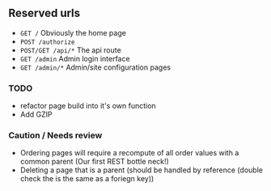 ## Reserved urls
 - `GET /` Obviously the home page
 - `POST /authorize`
 - `POST/GET /api/*` The api route
 - `GET /admin` Admin login interface
 - `GET /admin/*` Admin/site configuration pages

### TODO 
 - refactor page build into it's own function
 - Add GZIP 

### Caution / Needs review
 - Ordering pages will require a recompute of all order values with a common parent (Our first REST bottle neck!)
 - Deleting a page that is a parent (should be handled by reference (double check the is the same as a foriegn key))
